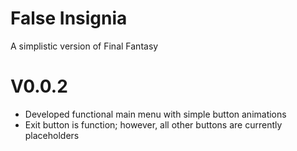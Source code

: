 # False Insignia
A simplistic version of Final Fantasy
# V0.0.2
* Developed functional main menu with simple button animations
* Exit button is function; however, all other buttons are currently placeholders
